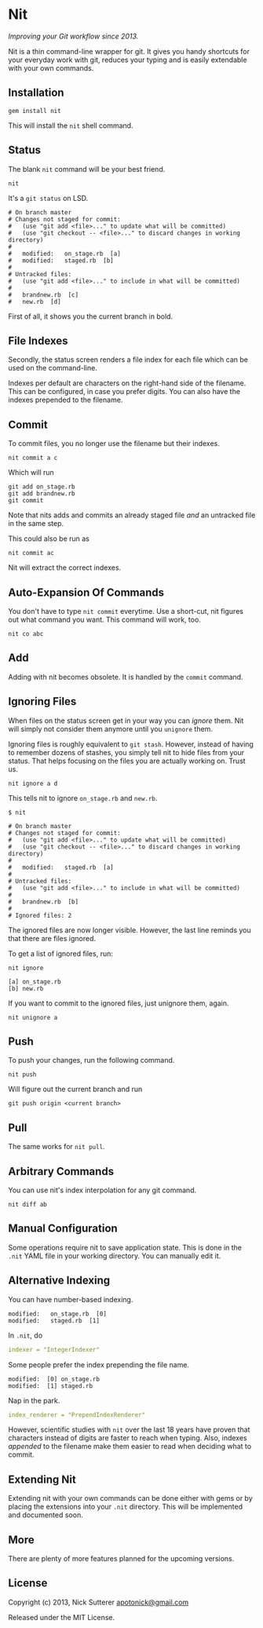 # Nit

_Improving your Git workflow since 2013._

Nit is a thin command-line wrapper for git. It gives you handy shortcuts for your everyday work with git, reduces your typing and is easily extendable with your own commands.


## Installation

```
gem install nit
```

This will install the `nit` shell command.


## Status

The blank `nit` command will be your best friend.

```shell
nit
```

It's a `git status` on LSD.

```shell
# On branch master
# Changes not staged for commit:
#   (use "git add <file>..." to update what will be committed)
#   (use "git checkout -- <file>..." to discard changes in working directory)
#
#	modified:   on_stage.rb  [a]
#	modified:   staged.rb  [b]
#
# Untracked files:
#   (use "git add <file>..." to include in what will be committed)
#
#	brandnew.rb  [c]
#	new.rb  [d]
```

First of all, it shows you the current branch in bold.

## File Indexes

Secondly, the status screen renders a file index for each file which can be used on the command-line.

Indexes per default are characters on the right-hand side of the filename. This can be configured, in case you prefer digits. You can also have the indexes prepended to the filename.

## Commit

To commit files, you no longer use the filename but their indexes.

```shell
nit commit a c
```

Which will run

```
git add on_stage.rb
git add brandnew.rb
git commit
```

Note that nits adds and commits an already staged file _and_ an untracked file in the same step.

This could also be run as

```shell
nit commit ac
```

Nit will extract the correct indexes.


## Auto-Expansion Of Commands

You don't have to type `nit commit` everytime. Use a short-cut, nit figures out what command you want. This command will work, too.

```shell
nit co abc
```

## Add

Adding with nit becomes obsolete. It is handled by the `commit` command.


## Ignoring Files

When files on the status screen get in your way you can _ignore_ them. Nit will simply not consider them anymore until you `unignore` them.

Ignoring files is roughly equivalent to `git stash`. However, instead of having to remember dozens of stashes, you simply tell nit to hide files from your status. That helps focusing on the files you are actually working on. Trust us.


```shell
nit ignore a d
```

This tells nit to ignore `on_stage.rb` and `new.rb`.

```shell
$ nit

# On branch master
# Changes not staged for commit:
#   (use "git add <file>..." to update what will be committed)
#   (use "git checkout -- <file>..." to discard changes in working directory)
#
#	modified:   staged.rb  [a]
#
# Untracked files:
#   (use "git add <file>..." to include in what will be committed)
#
#	brandnew.rb  [b]
#
# Ignored files: 2
```

The ignored files are now longer visible. However, the last line reminds you that there are files ignored.

To get a list of ignored files, run:

```shell
nit ignore
```

```shell
[a] on_stage.rb
[b] new.rb
```

If you want to commit to the ignored files, just unignore them, again.

```shell
nit unignore a
```

## Push

To push your changes, run the following command.

```shell
nit push
```

Will figure out the current branch and run

```shell
git push origin <current branch>
```

## Pull

The same works for `nit pull`.


## Arbitrary Commands

You can use nit's index interpolation for any git command.

```shell
nit diff ab
```


## Manual Configuration

Some operations require nit to save application state. This is done in the `.nit` YAML file in your working directory. You can manually edit it.


## Alternative Indexing

You can have number-based indexing.

```shell
modified:   on_stage.rb  [0]
modified:   staged.rb  [1]
```

In `.nit`, do

```yaml
indexer = "IntegerIndexer"
```

Some people prefer the index prepending the file name.

```shell
modified:  [0] on_stage.rb
modified:  [1] staged.rb

```

Nap in the park.

```yaml
index_renderer = "PrependIndexRenderer"
```

However, scientific studies with `nit` over the last 18 years have proven that characters instead of digits are faster to reach when typing. Also, indexes _appended_ to the filename make them easier to read when deciding what to commit.

## Extending Nit

Extending nit with your own commands can be done either with gems or by placing the extensions into your `.nit` directory. This will be implemented and documented soon.


## More

There are plenty of more features planned for the upcoming versions.


## License

Copyright (c) 2013, Nick Sutterer <apotonick@gmail.com>

Released under the MIT License.